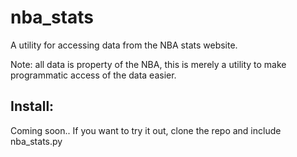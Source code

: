 nba_stats
===

A utility for accessing data from the NBA stats website. 

Note: all data is property of the NBA, this is merely a utility to make programmatic access of the data easier.

## Install: 

Coming soon.. If you want to try it out, clone the repo and include nba_stats.py
